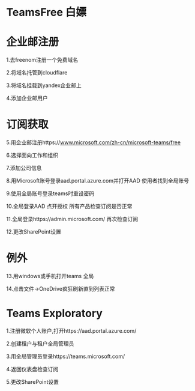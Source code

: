 # TeamsFree 白嫖

# 企业邮注册
  1.去freenom注册一个免费域名
  
  2.将域名托管到cloudflare
  
  3.将域名挂载到yandex企业邮上
  
  4.添加企业邮用户
  
# 订阅获取
  5.用企业邮注册https://www.microsoft.com/zh-cn/microsoft-teams/free
  
  6.选择面向工作和组织
  
  7.添加公司信息
  
  8.用Microsoft账号登录aad.portal.azure.com并打开AAD 使用者找到全局账号
  
  9.使用全局账号登录teams时重设密码
  
  10.全局登录AAD 点开授权 所有产品检查订阅是否正常
  
  11.全局登录https://admin.microsoft.com/ 再次检查订阅
  
  12.更改SharePoint设置
  
# 例外
  13.用windows或手机打开teams 全局
  
  14.点击文件→OneDrive疯狂刷新直到列表正常
  
# Teams Exploratory
  1.注册微软个人账户,打开https://aad.portal.azure.com/
  
  2.创建租户与租户全局管理员
  
  3.用全局管理员登录https://teams.microsoft.com/
  
  4.返回仪表盘检查订阅
  
  5.更改SharePoint设置
